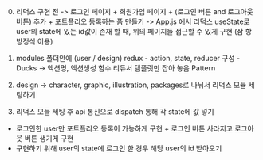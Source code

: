 0. 리덕스 구현 전 -> 로그인 페이지 + 회원가입 페이지 + (로그인 버튼 and 로그아웃
   버튼) 추가 + 포트폴리오 등록하는 폼 만들기 -> App.js 에서 리덕스 useState로
   user의 state에 있는 id값이 존재 할 때, 위의 페이지들 접근할 수 있게 구현 (삼
   항방정식 이용)

1. modules 폴더안에 (user / design) redux - action, state, reducer 구성 - Ducks
   -> 액션명, 액션생성 함수 리듀서 템플릿만 잡아 놓음 Pattern

2. design -> character, graphic, illustration, packages로 나눠서 리덕스 모듈 세
   팅하기

3. 리덕스 모듈 세팅 후 api 통신으로 dispatch 통해 각 state에 값 넣기

- 로그인한 user만 포트폴리오 등록이 가능하게 구현 + 로그인 버튼 사라지고 로그아
  웃 버튼 생기게 구현
- 구현하기 위해 user의 state에 로그인 한 경우 해당 user의 id 받아오기

